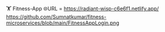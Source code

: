 🏋️ Fitness-App
🌐URL = https://radiant-wisp-c6e6f1.netlify.app/
https://github.com/Sumnatkumar/fitness-microservices/blob/main/FitnessAppLogin.png
